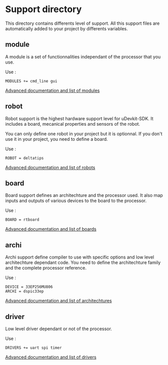 # Support directory

This directory contains differents level of support. All this support files
are automatically added to your project by differents variables.

## module

A module is a set of functionnalities independant of the processor that you use.

Use :

	MODULES += cmd_line gui

[Advanced documentation and list of modules](module/README.md)

## robot

Robot support is the highest hardware support level for uDevkit-SDK. It includes a board,
mecanical properties and sensors of the robot.

You can only define one robot in your project but it is optionnal. If you
don't use it in your project, you need to define a board.

Use :

	ROBOT = deltatips

[Advanced documentation and list of robots](robot/README.md)

## board

Board support defines an architechture and the processor used. It also map 
inputs and outputs of various devices to the board to the processor.

Use :

	BOARD = rtboard

[Advanced documentation and list of boards](board/README.md)

## archi

Archi support define compiler to use with specific options and low level
architechture dependant code. You need to define the architechture family 
and the complete processor reference.

Use :

	DEVICE = 33EP256MU806
	ARCHI = dspic33ep

[Advanced documentation and list of architechtures](archi/README.md)

## driver

Low level driver dependant or not of the processor.

Use :

	DRIVERS += uart spi timer

[Advanced documentation and list of drivers](driver/README.md)
